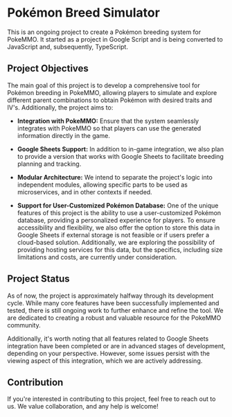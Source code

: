 # Pokémon Breed Simulator

This is an ongoing project to create a Pokémon breeding system for PokeMMO. It started as a project in Google Script and is being converted to JavaScript and, subsequently, TypeScript.

## Project Objectives

The main goal of this project is to develop a comprehensive tool for Pokémon breeding in PokeMMO, allowing players to simulate and explore different parent combinations to obtain Pokémon with desired traits and IV's. Additionally, the project aims to:

- **Integration with PokeMMO:** Ensure that the system seamlessly integrates with PokeMMO so that players can use the generated information directly in the game.

- **Google Sheets Support:** In addition to in-game integration, we also plan to provide a version that works with Google Sheets to facilitate breeding planning and tracking.

- **Modular Architecture:** We intend to separate the project's logic into independent modules, allowing specific parts to be used as microservices, and in other contexts if needed.

- **Support for User-Customized Pokémon Database:** One of the unique features of this project is the ability to use a user-customized Pokémon database, providing a personalized experience for players. To ensure accessibility and flexibility, we also offer the option to store this data in Google Sheets if external storage is not feasible or if users prefer a cloud-based solution. Additionally, we are exploring the possibility of providing hosting services for this data, but the specifics, including size limitations and costs, are currently under consideration.

## Project Status

As of now, the project is approximately halfway through its development cycle. While many core features have been successfully implemented and tested, there is still ongoing work to further enhance and refine the tool. We are dedicated to creating a robust and valuable resource for the PokeMMO community.

Additionally, it's worth noting that all features related to Google Sheets integration have been completed or are in advanced stages of development, depending on your perspective. However, some issues persist with the viewing aspect of this integration, which we are actively addressing.


## Contribution

If you're interested in contributing to this project, feel free to reach out to us. We value collaboration, and any help is welcome!